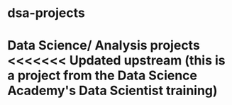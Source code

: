 # dsa-projects
 Data Science/ Analysis projects
<<<<<<< Updated upstream
(this is a project from the Data Science Academy's Data Scientist training)
=======

